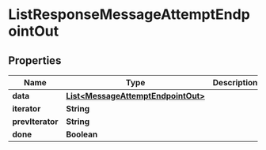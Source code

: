 

# ListResponseMessageAttemptEndpointOut


## Properties

| Name | Type | Description | Notes |
|------------ | ------------- | ------------- | -------------|
|**data** | [**List&lt;MessageAttemptEndpointOut&gt;**](MessageAttemptEndpointOut.md) |  |  |
|**iterator** | **String** |  |  [optional] |
|**prevIterator** | **String** |  |  [optional] |
|**done** | **Boolean** |  |  |



